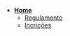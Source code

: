 * [**Home**](README.md)
    - [Regulamento](/Regulamento.md)
    - [Incrições](/Inscricoes.md.md)




